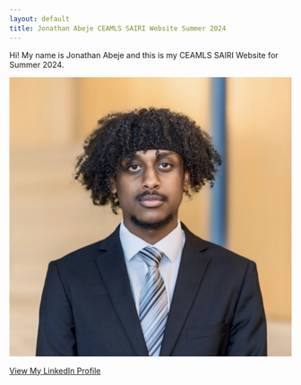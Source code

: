 ```yaml
---
layout: default
title: Jonathan Abeje CEAMLS SAIRI Website Summer 2024
---
```

Hi! My name is Jonathan Abeje and this is my CEAMLS SAIRI Website for Summer 2024. 

![Profile Image](assets/img/IMG_6974.jpg)

[View My LinkedIn Profile](https://www.linkedin.com/in/jonathan-abeje/)
